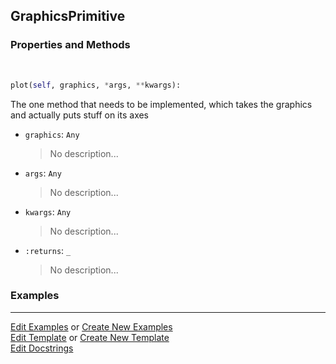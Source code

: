 ## <a id="McUtils.Plots.Primitives.GraphicsPrimitive">GraphicsPrimitive</a>


### Properties and Methods
<a id="McUtils.Plots.Primitives.GraphicsPrimitive.plot" class="docs-object-method">&nbsp;</a>
```python
plot(self, graphics, *args, **kwargs): 
```
The one method that needs to be implemented, which takes the graphics and actually puts stuff on its axes
- `graphics`: `Any`
    >No description...
- `args`: `Any`
    >No description...
- `kwargs`: `Any`
    >No description...
- `:returns`: `_`
    >No description...

### Examples


___

[Edit Examples](https://github.com/McCoyGroup/References/edit/gh-pages/Documentation/examples/McUtils/Plots/Primitives/GraphicsPrimitive.md) or 
[Create New Examples](https://github.com/McCoyGroup/References/new/gh-pages/?filename=Documentation/examples/McUtils/Plots/Primitives/GraphicsPrimitive.md) <br/>
[Edit Template](https://github.com/McCoyGroup/References/edit/gh-pages/Documentation/templates/McUtils/Plots/Primitives/GraphicsPrimitive.md) or 
[Create New Template](https://github.com/McCoyGroup/References/new/gh-pages/?filename=Documentation/templates/McUtils/Plots/Primitives/GraphicsPrimitive.md) <br/>
[Edit Docstrings](https://github.com/McCoyGroup/McUtils/edit/master/Plots/Primitives.py?message=Update%20Docs)